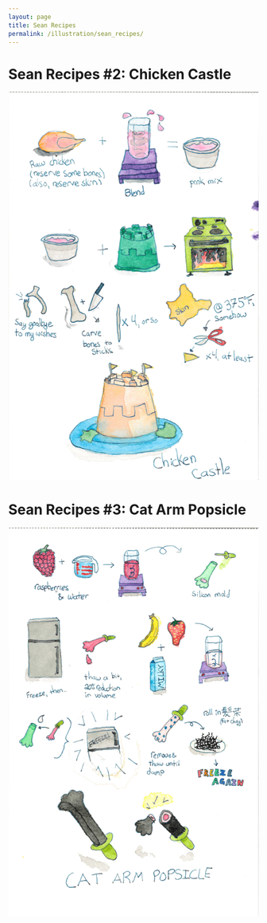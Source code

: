 ```yaml
---
layout: page
title: Sean Recipes
permalink: /illustration/sean_recipes/
---
```


# Sean Recipes #2: Chicken Castle

![Chicken Castle](/img/chicken_castle.jpg)






# Sean Recipes #3: Cat Arm Popsicle

![Cat Arm Popsicle](/img/cat_arm_popsicle.jpg)
